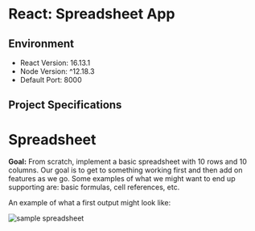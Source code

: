 # React: Spreadsheet App

## Environment

- React Version: 16.13.1
- Node Version: ^12.18.3
- Default Port: 8000

## Project Specifications

# Spreadsheet

**Goal:** From scratch, implement a basic spreadsheet with 10 rows and 10 columns. Our goal is to get to something working first and then add on features as we go. Some examples of what we might want to end up supporting are: basic formulas, cell references, etc.

An example of what a first output might look like:

![sample spreadsheet](https://user-images.githubusercontent.com/150634/90670158-a3dc6580-e207-11ea-806d-440b67715e98.png)
